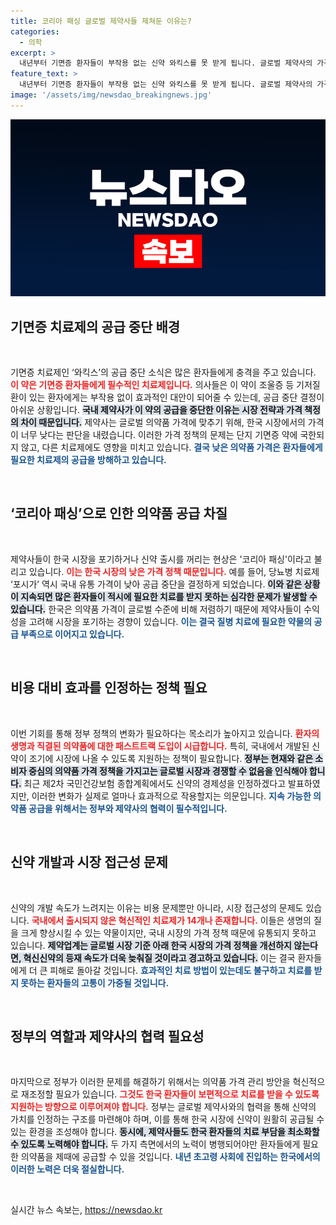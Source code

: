 ```yaml
---
title: 코리아 패싱 글로벌 제약사들 제쳐둔 이유는?
categories:
  - 의학
excerpt: >
  내년부터 기면증 환자들이 부작용 없는 신약 와킥스를 못 받게 됩니다. 글로벌 제약사의 가격 정책으로 국내 공급이 중단되는 상황! 한국의 의약품 가격 문제, 그리고 코리아 패싱의 실태를 짚어봅니다.
feature_text: >
  내년부터 기면증 환자들이 부작용 없는 신약 와킥스를 못 받게 됩니다. 글로벌 제약사의 가격 정책으로 국내 공급이 중단되는 상황! 한국의 의약품 가격 문제, 그리고 코리아 패싱의 실태를 짚어봅니다.
image: '/assets/img/newsdao_breakingnews.jpg'
---
```


<p><img src="/assets/img/newsdao_breakingnews.jpg" alt="koreaapp 속보" /></p>

<h2 data-ke-size="size26">기면증 치료제의 공급 중단 배경</h2>

<p data-ke-size="size16">&nbsp;</p>

<p>기면증 치료제인 ‘와킥스’의 공급 중단 소식은 많은 환자들에게 충격을 주고 있습니다. <b><span style="color: #ee2323;">이 약은 기면증 환자들에게 필수적인 치료제입니다.</span></b> 의사들은 이 약이 조울증 등 기저질환이 있는 환자에게는 부작용 없이 효과적인 대안이 되어줄 수 있는데, 공급 중단 결정이 아쉬운 상황입니다. <b><span style="background-color: #21538527;">국내 제약사가 이 약의 공급을 중단한 이유는 시장 전략과 가격 책정의 차이 때문입니다.</span></b> 제약사는 글로벌 의약품 가격에 맞추기 위해, 한국 시장에서의 가격이 너무 낮다는 판단을 내렸습니다. 이러한 가격 정책의 문제는 단지 기면증 약에 국한되지 않고, 다른 치료제에도 영향을 미치고 있습니다. <b><span style="color: #1a5490;">결국 낮은 의약품 가격은 환자들에게 필요한 치료제의 공급을 방해하고 있습니다.</span></b></p>

<p data-ke-size="size16">&nbsp;</p>

<h2 data-ke-size="size26">‘코리아 패싱’으로 인한 의약품 공급 차질</h2>

<p data-ke-size="size16">&nbsp;</p>

<p>제약사들이 한국 시장을 포기하거나 신약 출시를 꺼리는 현상은 '코리아 패싱'이라고 불리고 있습니다. <b><span style="color: #ee2323;">이는 한국 시장의 낮은 가격 정책 때문입니다.</span></b> 예를 들어, 당뇨병 치료제 ‘포시가’ 역시 국내 유통 가격이 낮아 공급 중단을 결정하게 되었습니다. <b><span style="background-color: #21538527;">이와 같은 상황이 지속되면 많은 환자들이 적시에 필요한 치료를 받지 못하는 심각한 문제가 발생할 수 있습니다.</span></b> 한국은 의약품 가격이 글로벌 수준에 비해 저렴하기 때문에 제약사들이 수익성을 고려해 시장을 포기하는 경향이 있습니다. <b><span style="color: #1a5490;">이는 결국 질병 치료에 필요한 약물의 공급 부족으로 이어지고 있습니다.</span></b></p>

<p data-ke-size="size16">&nbsp;</p>

<h2 data-ke-size="size26">비용 대비 효과를 인정하는 정책 필요</h2>

<p data-ke-size="size16">&nbsp;</p>

<p>이번 기회를 통해 정부 정책의 변화가 필요하다는 목소리가 높아지고 있습니다. <b><span style="color: #ee2323;">환자의 생명과 직결된 의약품에 대한 패스트트랙 도입이 시급합니다.</span></b> 특히, 국내에서 개발된 신약이 조기에 시장에 나올 수 있도록 지원하는 정책이 필요합니다. <b><span style="background-color: #21538527;">정부는 현재와 같은 소비자 중심의 의약품 가격 정책을 가지고는 글로벌 시장과 경쟁할 수 없음을 인식해야 합니다.</span></b> 최근 제2차 국민건강보험 종합계획에서도 신약의 경제성을 인정하겠다고 발표하였지만, 이러한 변화가 실제로 얼마나 효과적으로 작용할지는 의문입니다. <b><span style="color: #1a5490;">지속 가능한 의약품 공급을 위해서는 정부와 제약사의 협력이 필수적입니다.</span></b></p>

<p data-ke-size="size16">&nbsp;</p>

<h2 data-ke-size="size26">신약 개발과 시장 접근성 문제</h2>

<p data-ke-size="size16">&nbsp;</p>

<p>신약의 개발 속도가 느려지는 이유는 비용 문제뿐만 아니라, 시장 접근성의 문제도 있습니다. <b><span style="color: #ee2323;">국내에서 출시되지 않은 혁신적인 치료제가 14개나 존재합니다.</span></b> 이들은 생명의 질을 크게 향상시킬 수 있는 약물이지만, 국내 시장의 가격 정책 때문에 유통되지 못하고 있습니다. <b><span style="background-color: #21538527;">제약업계는 글로벌 시장 기준 아래 한국 시장의 가격 정책을 개선하지 않는다면, 혁신신약의 등재 속도가 더욱 늦춰질 것이라고 경고하고 있습니다.</span></b> 이는 결국 환자들에게 더 큰 피해로 돌아갈 것입니다. <b><span style="color: #1a5490;">효과적인 치료 방법이 있는데도 불구하고 치료를 받지 못하는 환자들의 고통이 가중될 것입니다.</span></b></p>

<p data-ke-size="size16">&nbsp;</p>

<h2 data-ke-size="size26">정부의 역할과 제약사의 협력 필요성</h2>

<p data-ke-size="size16">&nbsp;</p>

<p>마지막으로 정부가 이러한 문제를 해결하기 위해서는 의약품 가격 관리 방안을 혁신적으로 재조정할 필요가 있습니다. <b><span style="color: #ee2323;">그것도 한국 환자들이 보편적으로 치료를 받을 수 있도록 지원하는 방향으로 이루어져야 합니다.</span></b> 정부는 글로벌 제약사와의 협력을 통해 신약의 가치를 인정하는 구조를 마련해야 하며, 이를 통해 한국 시장에 신약이 원활히 공급될 수 있는 환경을 조성해야 합니다. <b><span style="background-color: #21538527;">동시에, 제약사들도 한국 환자들의 치료 부담을 최소화할 수 있도록 노력해야 합니다.</span></b> 두 가지 측면에서의 노력이 병행되어야만 환자들에게 필요한 의약품을 제때에 공급할 수 있을 것입니다. <b><span style="color: #1a5490;">내년 초고령 사회에 진입하는 한국에서의 이러한 노력은 더욱 절실합니다.</span></b></p>

<p data-ke-size="size16">&nbsp;</p>
실시간 뉴스 속보는, <a href="https://newsdao.kr" rel="dofollow">https://newsdao.kr</a>


